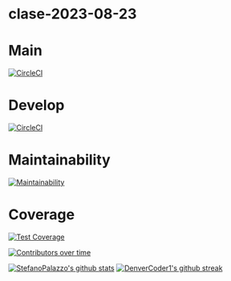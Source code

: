 # clase-2023-08-23

# Main
[![CircleCI](https://dl.circleci.com/status-badge/img/gh/StefanoPalazzo/clase-2023-08-23/tree/main.svg?style=svg)](https://dl.circleci.com/status-badge/redirect/gh/StefanoPalazzo/clase-2023-08-23/tree/main)

# Develop
[![CircleCI](https://dl.circleci.com/status-badge/img/gh/StefanoPalazzo/clase-2023-08-23/tree/develop.svg?style=svg)](https://dl.circleci.com/status-badge/redirect/gh/StefanoPalazzo/clase-2023-08-23/tree/develop)

# Maintainability
[![Maintainability](https://api.codeclimate.com/v1/badges/e76107c22b3d5f5c08cc/maintainability)](https://codeclimate.com/github/StefanoPalazzo/clase-2023-08-23/maintainability)

# Coverage
[![Test Coverage](https://api.codeclimate.com/v1/badges/e76107c22b3d5f5c08cc/test_coverage)](https://codeclimate.com/github/StefanoPalazzo/clase-2023-08-23/test_coverage)


[![Contributors over time](https://contributor-graph-api.apiseven.com/contributors-svg?chart=contributorOverTime&repo=StefanoPalazzo/clase-2023-08-23)](https://www.apiseven.com/en/contributor-graph?chart=contributorOverTime&repo=StefanoPalazzo/clase-2023-08-23)

[![StefanoPalazzo's github stats](https://github-readme-stats.vercel.app/api?username=StefanoPalazzo&theme=blue-green)](https://github.com/stefanopalazzo/clase-2023-08-23) [![DenverCoder1's github streak](https://github-readme-streak-stats.herokuapp.com/?user=StefanoPalazzo&theme=blue-green)](https://github.com/StefanoPalazzo/clase-2023-08-23)


